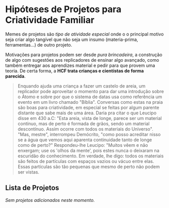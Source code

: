 # Hipóteses de Projetos para Criatividade Familiar
Memes de projetos são _tipo de atividade especial_ onde o
o principal motivo seja criar algo tangível que não seja um insumo
(materia-prima, ferramentas...) de outro projeto.

Motivações para projetos podem ser desde _pura brincadeira_, a construção de
algo com sugestões aos replicadores de ensinar algo avançado, como também
entregar aos aprendizes material e pedir para que provem uma teoria. De certa
forma, a **HCF trata crianças e cientístas de forma parecida**.

> Enquando ajuda uma criança a fazer um castelo de areia, um replicador
> pode aproveitar o momento para dar uma introdução sobre o Átomo e sobre
> por que o sistema de datas usa como referência um evento em um livro chamado
> "Bíblia". Conversas como estas na praia são boas para criatividade, em especial
> se feitas por algum parente distante que sabe mais de uma área. Daria pra citar
> o que Leucipo disse em 430 a.C: "Esta areia, vista de longe, parece ser um
> material contínuo, mas de perto é formada de grãos, sendo um material
> descontínuo. Assim ocorre com todos os materiais do Universo". "Mas, mestre",
> interrompeu Demócrito, "como posso acreditar nisso se a água que vemos aqui
> aparenta continuidade tanto de longe como de perto?" Respondeu-lhe Leucipo:
> "Muitos vêem e não enxergam; use os 'olhos da mente', pois estes nunca o
> deixaram na escuridão do conhecimento. Em verdade, lhe digo: todos os
> materiais são feitos de partículas com espaços vazios ou vácuo entre elas.
> Essas partículas são tão pequenas que mesmo de perto não podem ser vistas.

## Lista de Projetos

_Sem projetos adicionados neste momento._